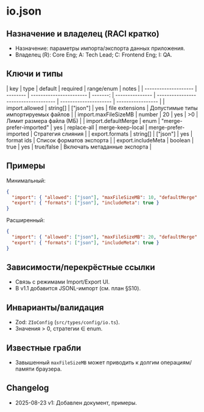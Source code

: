 # io.json

## Назначение и владелец (RACI кратко)

- Назначение: параметры импорта/экспорта данных приложения.
- Владелец (R): Core Eng; A: Tech Lead; C: Frontend Eng; I: QA.

## Ключи и типы

| key                  | type     | default                 | required | range/enum      | notes                                |
| -------------------- | -------- | ----------------------- | -------: | --------------- | ------------------------------------ | --------------------- | ----------------- |
| import.allowed       | string[] | ["json"]                |      yes | file extensions | Допустимые типы импортируемых файлов |
| import.maxFileSizeMB | number   | 20                      |      yes | >0              | Лимит размера файла (МБ)             |
| import.defaultMerge  | enum     | "merge-prefer-imported" |      yes | replace-all     | merge-keep-local                     | merge-prefer-imported | Стратегия слияния |
| export.formats       | string[] | ["json"]                |      yes | format ids      | Список форматов экспорта             |
| export.includeMeta   | boolean  | true                    |      yes | true/false      | Включать метаданные экспорта         |

## Примеры

Минимальный:

```json
{
  "import": { "allowed": ["json"], "maxFileSizeMB": 10, "defaultMerge": "merge-prefer-imported" },
  "export": { "formats": ["json"], "includeMeta": true }
}
```

Расширенный:

```json
{
  "import": { "allowed": ["json"], "maxFileSizeMB": 20, "defaultMerge": "merge-keep-local" },
  "export": { "formats": ["json"], "includeMeta": true }
}
```

## Зависимости/перекрёстные ссылки

- Связь с режимами Import/Export UI.
- В v1.1 добавится JSONL-импорт (см. план §S10).

## Инварианты/валидация

- Zod: `ZIoConfig` (`src/types/config/io.ts`).
- Значения > 0, стратегии ∈ enum.

## Известные грабли

- Завышенный `maxFileSizeMB` может приводить к долгим операциям/памяти браузера.

## Changelog

- 2025-08-23 v1: Добавлен документ, примеры.
